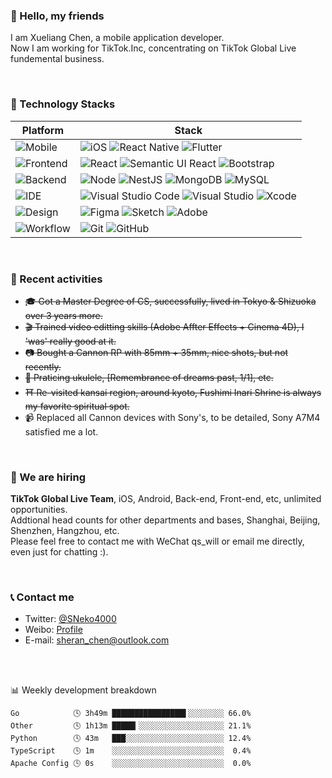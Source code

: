 ### 📌 Hello, my friends

<!-- <img align='right' src="https://raw.githubusercontent.com/Neko3000/resource-storage/master/img/homepage/shibainu-1.png" alt="screenshot-1" width='100"'> -->
I am Xueliang Chen, a mobile application developer.  </br>
Now I am working for TikTok.Inc, concentrating on TikTok Global Live fundemental business.  </br>

</br>

### 🔌 Technology Stacks

| Platform                                                              | Stack                                                                                                                                                                                                                                                                                                                                                                              |
| --------------------------------------------------------------------- | ---------------------------------------------------------------------------------------------------------------------------------------------------------------------------------------------------------------------------------------------------------------------------------------------------------------------------------------------------------------------------------- |
| ![Mobile](https://img.shields.io/badge/-Mobile-black?style=flat)      | ![iOS](https://img.shields.io/badge/iOS-000000?style=flat&logo=apple&logoColor=white) ![React Native](https://img.shields.io/badge/React_Native-%2320232a.svg?style=flat&logo=react&logoColor=%2361DAFB) ![Flutter](https://img.shields.io/badge/Flutter-%2302569B.svg?style=flat&logo=Flutter&logoColor=white)                                                                       |
| ![Frontend](https://img.shields.io/badge/-Frontend-black?style=flat) | ![React](https://img.shields.io/badge/-React-52BAD7?style=flat&logo=react&logoColor=white) ![Semantic UI React](https://img.shields.io/badge/Semantic%20UI%20React-%2335BDB2.svg?style=flat&logo=SemanticUIReact&logoColor=white) ![Bootstrap](https://img.shields.io/badge/bootstrap-%238511FA.svg?style=flat&logo=bootstrap&logoColor=white)                                     |
| ![Backend](https://img.shields.io/badge/-Backend-black?style=flat)   | ![Node](https://img.shields.io/badge/-Node-white?style=flat&logo=node.js) ![NestJS](https://img.shields.io/badge/nestjs-%23E0234E.svg?style=flat&logo=nestjs&logoColor=white) ![MongoDB](https://img.shields.io/badge/MongoDB-%234ea94b.svg?style=flat&logo=mongodb&logoColor=white) ![MySQL](https://img.shields.io/badge/My_SQL-000000?style=flat&logo=mysql&logoColor=white) |
| ![IDE](https://img.shields.io/badge/-IDE-black?style=flat)            | ![Visual Studio Code](https://img.shields.io/badge/Visual%20Studio%20Code-blue?style=flat-square&logo=visual-studio-code&logoColor=ffffff) ![Visual Studio](https://img.shields.io/badge/Visual%20Studio-5C2D91?style=flat-square&logo=visual-studio&logoColor=ffffff) ![Xcode](https://img.shields.io/badge/Xcode-1575F9?style=flat-square&logo=xcode&logoColor=ffffff)           |
| ![Design](https://img.shields.io/badge/-Design-black?style=flat)      | ![Figma](https://img.shields.io/badge/figma-%23F24E1E.svg?style=flat&logo=figma&logoColor=white) ![Sketch](https://img.shields.io/badge/Sketch-FFB387?style=flat&logo=sketch&logoColor=black) ![Adobe](https://img.shields.io/badge/Adobe-%23FF0000.svg?style=flat&logo=adobe&logoColor=white)                                                                                     |
| ![Workflow](https://img.shields.io/badge/-Workflow-black?style=flat)  | ![Git](https://img.shields.io/badge/-Git-black?style=flat&logo=git) ![GitHub](https://img.shields.io/badge/-GitHub-black?style=flat&logo=github)                                                                                                                                                                                                                                   |

<!-- [![](https://img.shields.io/badge/MacOS-Catalina%2010-202020?style=flat-square&logo=apple&logoColor=ffffff)](https://www.apple.com/)  [![](https://img.shields.io/badge/Windows-10-2376bc?style=flat-square&logo=windows&logoColor=ffffff)](https://www.microsoft.com/windows/get-windows-10) -->

<!-- [![](https://img.shields.io/badge/IDE-Xcode-1575F9?style=flat-square&logo=xcode&logoColor=ffffff)](https://code.visualstudio.com/)
[![](https://img.shields.io/badge/IDE-Visual%20Studio-5C2D91?style=flat-square&logo=visual-studio&logoColor=ffffff)](https://code.visualstudio.com/)
[![](https://img.shields.io/badge/IDE-Visual%20Studio%20Code-blue?style=flat-square&logo=visual-studio-code&logoColor=ffffff)](https://code.visualstudio.com/)

[![](https://img.shields.io/badge/Lang-React-FDB515?style=flat-square&logo=react&logoColor=ffffff)](https://reactjs.org/)
[![](https://img.shields.io/badge/Lang-Objective--C-00599C?style=flat-square&logo=C%2b%2b&logoColor=ffffff)](https://developer.apple.com/library/archive/documentation/Cocoa/Conceptual/ObjectiveC/Introduction/introObjectiveC.html)
[![](https://img.shields.io/badge/Lang-Swift-FA7343?style=flat-square&logo=swift&logoColor=ffffff)](https://developer.apple.com/swift/)
[![](https://img.shields.io/badge/Lang-Flutter-E74C3C?style=flat-square&logo=flutter&logoColor=ffffff)](https://flutter.dev/)
[![](https://img.shields.io/badge/Lang-C%23-239120?style=flat-square&logo=C%20sharp&logoColor=ffffff)](https://docs.microsoft.com/en-us/dotnet/csharp/)
[![](https://img.shields.io/badge/Lang-Python-3776AB?style=flat-square&logo=Python&logoColor=ffffff)](hhttps://www.python.org/) -->

</br>

### 🔬 Recent activities

- ~~🎓 Got a Master Degree of CS, successfully, lived in Tokyo & Shizuoka over 3 years more.~~
- ~~🎬 Trained video editting skills (Adobe Affter Effects + Cinema 4D), I 'was' really good at it.~~
- ~~📷 Bought a Cannon RP with 85mm + 35mm, nice shots, but not recently.~~
- ~~🎸 Praticing ukulele, [Remembrance of dreams past, 1/1], etc.~~
- ~~⛩️ Re-visited kansai region, around kyoto, Fushimi Inari Shrine is always my favorite spiritual spot.~~
- 📹 Replaced all Cannon devices with Sony's, to be detailed, Sony A7M4 satisfied me a lot.


</br>

### 📣 We are hiring

**TikTok Global Live Team**, iOS, Android, Back-end, Front-end, etc, unlimited opportunities.  </br>
Addtional head counts for other departments and bases, Shanghai, Beijing, Shenzhen, Hangzhou, etc. </br>
Please feel free to contact me with WeChat qs_will or email me directly, even just for chatting :).

</br>

### 📞 Contact me

- Twitter: [@SNeko4000](https://twitter.com/sneko4000) </br>
- Weibo: [Profile](https://weibo.com/u/7386133210) </br>
- E-mail: sheran_chen@outlook.com </br>

</br>

</br>

 <!-- waka-box start -->
📊 Weekly development breakdown
```text
Go            🕓 3h49m ████████████████▌░░░░░░░░ 66.0%
Other         🕓 1h13m █████▎░░░░░░░░░░░░░░░░░░░ 21.1%
Python        🕓 43m   ███░░░░░░░░░░░░░░░░░░░░░░ 12.4%
TypeScript    🕓 1m    ░░░░░░░░░░░░░░░░░░░░░░░░░  0.4%
Apache Config 🕓 0s    ░░░░░░░░░░░░░░░░░░░░░░░░░  0.0%
```
<!-- Powered by https://github.com/Neko3000/waka-box-go . -->
<!-- waka-box end -->

